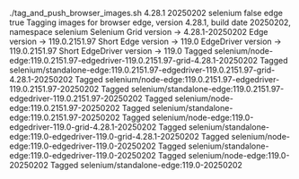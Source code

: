 ./tag_and_push_browser_images.sh 4.28.1 20250202 selenium false edge true
Tagging images for browser edge, version 4.28.1, build date 20250202, namespace selenium
Selenium Grid version -> 4.28.1-20250202
Edge version -> 119.0.2151.97
Short Edge version -> 119.0
EdgeDriver version -> 119.0.2151.97
Short EdgeDriver version -> 119.0
Tagged selenium/node-edge:119.0.2151.97-edgedriver-119.0.2151.97-grid-4.28.1-20250202
Tagged selenium/standalone-edge:119.0.2151.97-edgedriver-119.0.2151.97-grid-4.28.1-20250202
Tagged selenium/node-edge:119.0.2151.97-edgedriver-119.0.2151.97-20250202
Tagged selenium/standalone-edge:119.0.2151.97-edgedriver-119.0.2151.97-20250202
Tagged selenium/node-edge:119.0.2151.97-20250202
Tagged selenium/standalone-edge:119.0.2151.97-20250202
Tagged selenium/node-edge:119.0-edgedriver-119.0-grid-4.28.1-20250202
Tagged selenium/standalone-edge:119.0-edgedriver-119.0-grid-4.28.1-20250202
Tagged selenium/node-edge:119.0-edgedriver-119.0-20250202
Tagged selenium/standalone-edge:119.0-edgedriver-119.0-20250202
Tagged selenium/node-edge:119.0-20250202
Tagged selenium/standalone-edge:119.0-20250202
